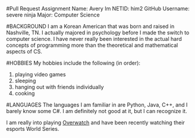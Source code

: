 #Pull Request Assignment
Name: Avery Im
NETID: him2
GitHub Username: severe ninja
Major: Computer Science

#BACKGROUND
I am a Korean American that was born and raised in Nashville, TN. I actually majored in psychology before I made the switch to computer science. I have never really been interested in the actual hard concepts of programming more than the theoretical and mathematical aspects of CS.

#HOBBIES
My hobbies include the following (in order):
1. playing video games
2. sleeping
3. hanging out with friends individually
4. cooking

#LANGUAGES
The languages I am familiar in are Python, Java, C++, and I barely know some C#. I am definitely not good at it, but I can recognize it. 

I am really into playing [Overwatch](overwatch.blizzard.com/en-us/) and have been recently watching their esports World Series. 

